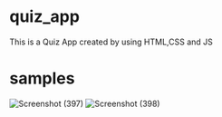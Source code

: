 # quiz_app
This is a Quiz App created by using HTML,CSS and JS 
# samples
![Screenshot (397)](https://user-images.githubusercontent.com/83901562/128177655-87a122b0-5c92-409e-890e-31dd13713d83.png)
![Screenshot (398)](https://user-images.githubusercontent.com/83901562/128177666-914b7136-20a2-4a7d-8651-b2314100822e.png)
